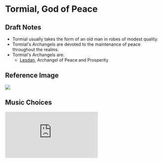 # Tormial, God of Peace

## Draft Notes

- Tormial usually takes the form of an old man in robes of modest quality.
- Tormial's Archangels are devoted to the maintenance of peace throughout the realms.
- Tormial's Archangels are:
  - [Lesdan](lesdan.md), Archangel of Peace and Prosperity

## Reference Image

![](/.assets/img/tormial.png)

## Music Choices

<iframe src="https://www.youtube.com/embed/OPlK5HwFxcw" frameborder="0"></iframe>
